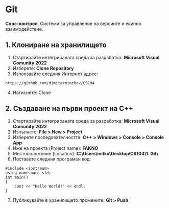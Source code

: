 # Git
**Сорс-контрол**. Системи за управление на версиите и екипно взаимодействие.

## 1. Клониране на хранилището
1. Стартирайте интегрираната среда за разработка: **Microsoft Visual Comunity 2022**
2. Изберете: **Clone Repository**
3. Използвайте следния Интернет адрес:
```
https://github.com/dimitarminchev/CS104
```
4. Натиснете: Clone

## 2. Създаване на първи проект на C++
1. Стартирайте интегрираната среда за разработка: **Microsoft Visual Comunity 2022**
2. Изпълнете: **File > New > Project**
3. Изберете последователността: **C++ > Windows > Console > Console App**
4. Име на проекта (Project name): **FAKNO**
5. Мeстоположение (Location): **C:\\Users\\mitko\\Desktop\\CS104\\1. Git\\**
6. Поставете следния програмен код:
```
#include <iostream>
using namespace std;
int main()
{
    cout << "Hello World!" << endl;
}
```
7. Публикувайте в хранилището промените: **Git > Push**
